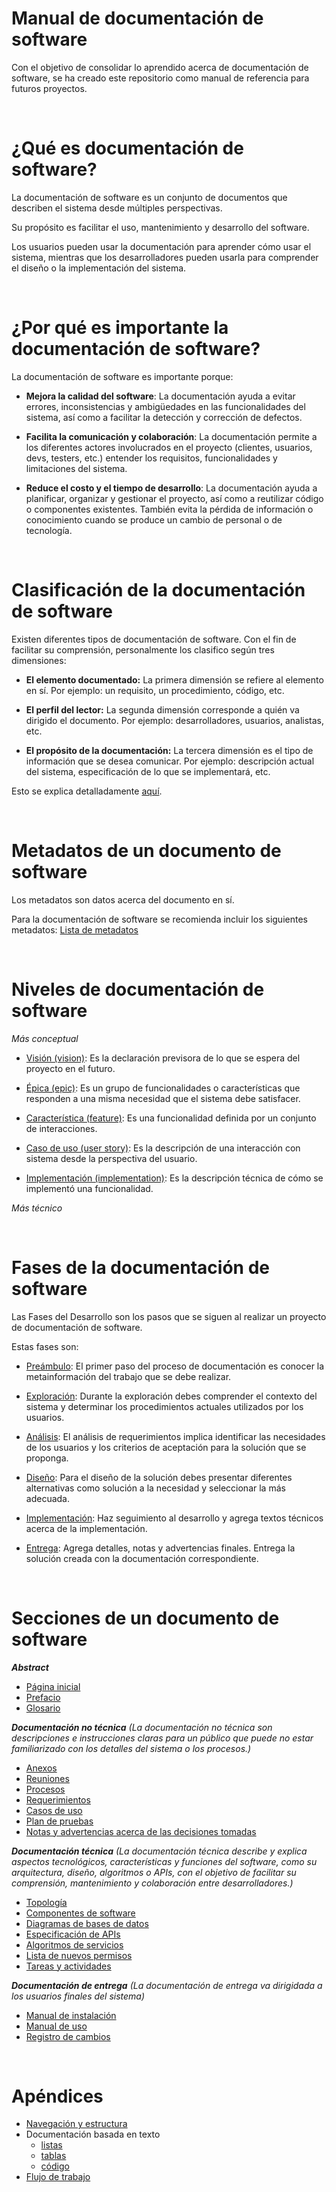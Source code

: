 # Manual de documentación de software

Con el objetivo de consolidar lo aprendido acerca de documentación de software, se ha creado este repositorio como manual de referencia para futuros proyectos.

<br>

# ¿Qué es documentación de software?

La documentación de software es un conjunto de documentos que describen el sistema desde múltiples perspectivas.

Su propósito es facilitar el uso, mantenimiento y desarrollo del software.

Los usuarios pueden usar la documentación para aprender cómo usar el sistema, mientras que los desarrolladores pueden usarla para comprender el diseño o la implementación del sistema.

<br>

# ¿Por qué es importante la documentación de software?

La documentación de software es importante porque:

- **Mejora la calidad del software**: La documentación ayuda a evitar errores, inconsistencias y ambigüedades en las funcionalidades del sistema, así como a facilitar la detección y corrección de defectos.

- **Facilita la comunicación y colaboración**: La documentación permite a los diferentes actores involucrados en el proyecto (clientes, usuarios, devs, testers, etc.) entender los requisitos, funcionalidades y limitaciones del sistema.

- **Reduce el costo y el tiempo de desarrollo**: La documentación ayuda a planificar, organizar y gestionar el proyecto, así como a reutilizar código o componentes existentes. También evita la pérdida de información o conocimiento cuando se produce un cambio de personal o de tecnología.

<br>

# Clasificación de la documentación de software

Existen diferentes tipos de documentación de software. Con el fin de facilitar su comprensión, personalmente los clasifico según tres dimensiones:

- **El elemento documentado:** La primera dimensión se refiere al elemento en sí. Por ejemplo: un requisito, un procedimiento, código, etc.

- **El perfil del lector:** La segunda dimensión corresponde a quién va dirigido el documento. Por ejemplo: desarrolladores, usuarios, analistas, etc.

- **El propósito de la documentación:** La tercera dimensión es el tipo de información que se desea comunicar. Por ejemplo: descripción actual del sistema, especificación de lo que se implementará, etc.

Esto se explica detalladamente [aquí](docs/classification.md).

<br>

# Metadatos de un documento de software

Los metadatos son datos acerca del documento en sí.

Para la documentación de software se recomienda incluir los siguientes metadatos: [Lista de metadatos](docs/meta.md)

<br>

# Niveles de documentación de software

*Más conceptual*

- [Visión (vision)](docs/levels/visions.md): Es la declaración previsora de lo que se espera del proyecto en el futuro.

- [Épica (epic)](docs/levels/epics.md): Es un grupo de funcionalidades o características que responden a una misma necesidad que el sistema debe satisfacer.

- [Característica (feature)](docs/levels/features.md): Es una funcionalidad definida por un conjunto de interacciones.

- [Caso de uso (user story)](docs/levels/use_cases.md): Es la descripción de una interacción con sistema desde la perspectiva del usuario.

- [Implementación (implementation)](docs/levels/implementation.md): Es la descripción técnica de cómo se implementó una funcionalidad.

*Más técnico*

<br>

# Fases de la documentación de software

Las Fases del Desarrollo son los pasos que se siguen al realizar un proyecto de documentación de software.

Estas fases son:

- [Preámbulo](docs/phases/preamble.md): El primer paso del proceso de documentación es conocer la metainformación del trabajo que se debe realizar.

- [Exploración](docs/phases/exploration.md): Durante la exploración debes comprender el contexto del sistema y determinar los procedimientos actuales utilizados por los usuarios.

- [Análisis](docs/phases/analisys.md): El análisis de requerimientos implica identificar las necesidades de los usuarios y los criterios de aceptación para la solución que se proponga.

- [Diseño](docs/phases/design.md): Para el diseño de la solución debes presentar diferentes alternativas como solución a la necesidad y seleccionar la más adecuada.

- [Implementación](docs/phases/implementation.md): Haz seguimiento al desarrollo y agrega textos técnicos acerca de la implementación.

- [Entrega](docs/phases/delivery.md): Agrega detalles, notas y advertencias finales. Entrega la solución creada con la documentación correspondiente.

<br>

# Secciones de un documento de software

_**Abstract**_
- [Página inicial](docs/phases/preamble.md)
- [Prefacio](docs/phases/preamble.md)
- [Glosario](docs/phases/exploration.md)

_**Documentación no técnica** (La documentación no técnica son descripciones e instrucciones claras para un público que puede no estar familiarizado con los detalles del sistema o los procesos.)_

- [Anexos](docs/phases/preamble.md)
- [Reuniones](docs/phases/exploration.md)
- [Procesos](docs/phases/exploration.md)
- [Requerimientos](docs/phases/analisys.md)
- [Casos de uso](docs/phases/design.md)
- [Plan de pruebas](docs/phases/design.md)
- [Notas y advertencias acerca de las decisiones tomadas](docs/phases/design.md)

_**Documentación técnica** (La documentación técnica describe y explica aspectos tecnológicos, características y funciones del software, como su arquitectura, diseño, algoritmos o APIs, con el objetivo de facilitar su comprensión, mantenimiento y colaboración entre desarrolladores.)_

- [Topología](docs/phases/implementation.md)
- [Componentes de software](docs/phases/implementation.md)
- [Diagramas de bases de datos](docs/phases/implementation.md)
- [Especificación de APIs](docs/phases/implementation.md)
- [Algoritmos de servicios](docs/phases/implementation.md)
- [Lista de nuevos permisos](docs/phases/implementation.md)
- [Tareas y actividades](docs/phases/implementation.md)

_**Documentación de entrega** (La documentación de entrega va dirigidada a los usuarios finales del sistema)_

- [Manual de instalación](docs/phases/delivery.md)
- [Manual de uso](docs/phases/delivery.md)
- [Registro de cambios](docs/phases/delivery.md)

<br>

# Apéndices

- [Navegación y estructura](docs/navigation.md)
- Documentación basada en texto
    - [listas](/docs/text/lists.md)
    - [tablas](/docs/text/tables.md)
    - [código](/docs/text/code.md)
- [Flujo de trabajo](docs/workflow.md)